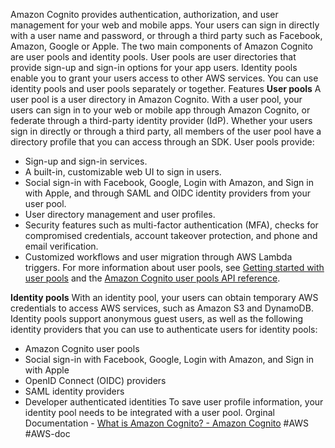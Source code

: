 Amazon Cognito provides authentication, authorization, and user management for your web and mobile apps. Your users can sign in directly with a user name and password, or through a third party such as Facebook, Amazon, Google or Apple. The two main components of Amazon Cognito are user pools and identity pools. User pools are user directories that provide sign-up and sign-in options for your app users. Identity pools enable you to grant your users access to other AWS services. You can use identity pools and user pools separately or together.
<font class="h3 highlight-b">Features</font>
**User pools**
A user pool is a user directory in Amazon Cognito. With a user pool, your users can sign in to your web or mobile app through Amazon Cognito, or federate through a third-party identity provider (IdP). Whether your users sign in directly or through a third party, all members of the user pool have a directory profile that you can access through an SDK.
User pools provide:
-   Sign-up and sign-in services.
-   A built-in, customizable web UI to sign in users.
-   Social sign-in with Facebook, Google, Login with Amazon, and Sign in with Apple, and through SAML and OIDC identity providers from your user pool.
-   User directory management and user profiles.
-   Security features such as multi-factor authentication (MFA), checks for compromised credentials, account takeover protection, and phone and email verification.
-   Customized workflows and user migration through AWS Lambda triggers.
For more information about user pools, see [Getting started with user pools](https://docs.aws.amazon.com/cognito/latest/developerguide/getting-started-with-cognito-user-pools.html) and the [Amazon Cognito user pools API reference](https://docs.aws.amazon.com/cognito-user-identity-pools/latest/APIReference/).

**Identity pools**
With an identity pool, your users can obtain temporary AWS credentials to access AWS services, such as Amazon S3 and DynamoDB. Identity pools support anonymous guest users, as well as the following identity providers that you can use to authenticate users for identity pools:
-   Amazon Cognito user pools
-   Social sign-in with Facebook, Google, Login with Amazon, and Sign in with Apple
-   OpenID Connect (OIDC) providers
-   SAML identity providers
-   Developer authenticated identities
To save user profile information, your identity pool needs to be integrated with a user pool.
Orginal Documentation - [What is Amazon Cognito? - Amazon Cognito](https://docs.aws.amazon.com/cognito/latest/developerguide/what-is-amazon-cognito.html)
#AWS #AWS-doc